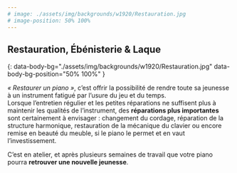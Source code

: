 ```yaml
---
# image: ./assets/img/backgrounds/w1920/Restauration.jpg
# image-position: 50% 100%
---
```


## Restauration, Ébénisterie & Laque
{: data-body-bg="./assets/img/backgrounds/w1920/Restauration.jpg" data-body-bg-position="50% 100%" }

_« Restaurer un piano »_, c’est offrir la possibilité de rendre toute sa jeunesse à un instrument fatigué par l’usure du jeu et du temps.  
Lorsque l’entretien régulier et les petites réparations ne suffisent plus à maintenir les qualités de l’instrument, des **réparations plus importantes** sont certainement à envisager : changement du cordage, réparation de la structure harmonique, restauration de la mécanique du clavier ou encore remise en beauté du meuble, si le piano le permet et en vaut l’investissement.

C’est en atelier, et après plusieurs semaines de travail que votre piano pourra **retrouver une nouvelle jeunesse**.
